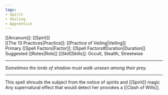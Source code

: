 ```yaml
---
tags:
- Spirit
- Veiling
- Apprentice
---
```


[[Arcanum]]: [[Spirit]]\
[[The 13 Practices|Practice]]: [[Practice of Veiling|Veiling]]\
Primary [[Spell Factors|Factor]]: [[Spell Factors#Duration|Duration]]\
Suggested [[Rotes|Rote]] [[Skill|Skills]]: Occult, Stealth, Streetwise

---

_Sometimes the lords of shadow must walk unseen among their prey._

---

This spell shrouds the subject from the notice of spirits and [[Spirit]] magic\
Any supernatural effect that would detect her provokes a [[Clash of Wills]].